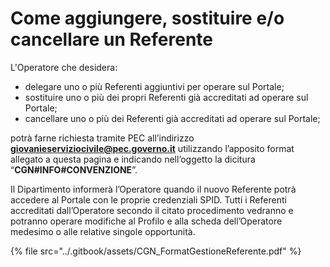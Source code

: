# Come aggiungere, sostituire e/o cancellare un Referente

L'Operatore che desidera:

* delegare uno o più Referenti aggiuntivi per operare sul Portale;
* sostituire uno o più dei propri Referenti già accreditati ad operare sul Portale;
* cancellare uno o più dei Referenti già accreditati ad operare sul Portale;

potrà farne richiesta tramite PEC all’indirizzo **giovanieserviziocivile@pec.governo.it** utilizzando l’apposito format allegato a questa pagina e indicando nell’oggetto la dicitura “**CGN#INFO#CONVENZIONE**”.&#x20;

Il Dipartimento informerà l’Operatore quando il nuovo Referente potrà accedere al Portale con le proprie credenziali SPID. Tutti i Referenti accreditati dall’Operatore secondo il citato procedimento vedranno e potranno operare modifiche al Profilo e alla scheda dell’Operatore medesimo o alle relative singole opportunità.

{% file src="../.gitbook/assets/CGN_FormatGestioneReferente.pdf" %}
